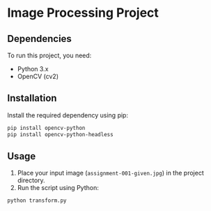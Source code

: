 # Image Processing Project

## Dependencies
To run this project, you need:

- Python 3.x
- OpenCV (cv2)

## Installation
Install the required dependency using pip:

```bash
pip install opencv-python
pip install opencv-python-headless 
```

## Usage
1. Place your input image (`assignment-001-given.jpg`) in the project directory.
2. Run the script using Python:

```bash
python transform.py 
```

